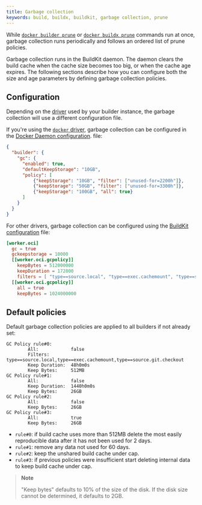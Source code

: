 ```yaml
---
title: Garbage collection
keywords: build, buildx, buildkit, garbage collection, prune
---
```


While [`docker builder prune`](../../../engine/reference/commandline/builder_prune.md)
or [`docker buildx prune`](../../../engine/reference/commandline/buildx_prune.md)
commands run at once, garbage collection runs periodically and follows an
ordered list of prune policies.

Garbage collection runs in the BuildKit daemon. The daemon clears the build
cache when the cache size becomes too big, or when the cache age expires. The
following sections describe how you can configure both the size and age
parameters by defining garbage collection policies.

## Configuration

Depending on the [driver](../drivers/index.md) used by your builder instance,
the garbage collection will use a different configuration file.

If you're using the [`docker` driver](../drivers/docker.md), garbage collection
can be configured in the [Docker Daemon configuration](../../../engine/reference/commandline/dockerd.md#daemon-configuration-file).
file:

```json
{
  "builder": {
    "gc": {
      "enabled": true,
      "defaultKeepStorage": "10GB",
      "policy": [
          {"keepStorage": "10GB", "filter": ["unused-for=2200h"]},
          {"keepStorage": "50GB", "filter": ["unused-for=3300h"]},
          {"keepStorage": "100GB", "all": true}
      ]
    }
  }
}
```

For other drivers, garbage collection can be configured using the
[BuildKit configuration](../../buildkit/toml-configuration.md) file:

```toml
[worker.oci]
  gc = true
  gckeepstorage = 10000
  [[worker.oci.gcpolicy]]
    keepBytes = 512000000
    keepDuration = 172800
    filters = [ "type==source.local", "type==exec.cachemount", "type==source.git.checkout"]
  [[worker.oci.gcpolicy]]
    all = true
    keepBytes = 1024000000
```

## Default policies

Default garbage collection policies are applied to all builders if not
already set:

```
GC Policy rule#0:
        All:            false
        Filters:        type==source.local,type==exec.cachemount,type==source.git.checkout
        Keep Duration:  48h0m0s
        Keep Bytes:     512MB
GC Policy rule#1:
        All:            false
        Keep Duration:  1440h0m0s
        Keep Bytes:     26GB
GC Policy rule#2:
        All:            false
        Keep Bytes:     26GB
GC Policy rule#3:
        All:            true
        Keep Bytes:     26GB
```

* `rule#0`: if build cache uses more than 512MB delete the most easily
  reproducible data after it has not been used for 2 days.
* `rule#1`: remove any data not used for 60 days.
* `rule#2`: keep the unshared build cache under cap.
* `rule#3`: if previous policies were insufficient start deleting internal data
  to keep build cache under cap.

> **Note**
>
> "Keep bytes" defaults to 10% of the size of the disk. If the disk size cannot
> be determined, it defaults to 2GB.
